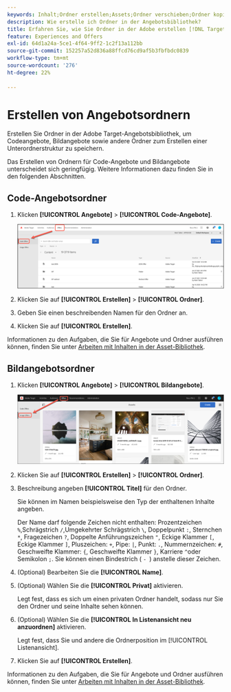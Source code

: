 ```yaml
---
keywords: Inhalt;Ordner erstellen;Assets;Ordner verschieben;Ordner kopieren;Ordner löschen;Ordner herunterladen;Ordner
description: Wie erstelle ich Ordner in der Angebotsbibliothek?
title: Erfahren Sie, wie Sie Ordner in der Adobe erstellen [!DNL Target] Bietet eine Bibliothek für Code- und Bildangebote sowie andere Ordner.
feature: Experiences and Offers
exl-id: 64d1a24a-5ce1-4f64-9ff2-1c2f13a112bb
source-git-commit: 152257a52d836a88ffcd76cd9af5b3fbfbdc0839
workflow-type: tm+mt
source-wordcount: '276'
ht-degree: 22%

---
```


# Erstellen von Angebotsordnern

Erstellen Sie Ordner in der Adobe Target-Angebotsbibliothek, um Codeangebote, Bildangebote sowie andere Ordner zum Erstellen einer Unterordnerstruktur zu speichern.

Das Erstellen von Ordnern für Code-Angebote und Bildangebote unterscheidet sich geringfügig. Weitere Informationen dazu finden Sie in den folgenden Abschnitten.

## Code-Angebotsordner

1. Klicken **[!UICONTROL Angebote]** > **[!UICONTROL Code-Angebote]**.

   ![Registerkarte &quot;Code-Angebote&quot;](/help/main/c-experiences/c-manage-content/assets/code-offers-tab.png)

1. Klicken Sie auf **[!UICONTROL Erstellen]** > **[!UICONTROL Ordner]**.

1. Geben Sie einen beschreibenden Namen für den Ordner an.

1. Klicken Sie auf **[!UICONTROL Erstellen]**.

Informationen zu den Aufgaben, die Sie für Angebote und Ordner ausführen können, finden Sie unter [Arbeiten mit Inhalten in der Asset-Bibliothek](/help/main/c-experiences/c-manage-content/assets-working.md).

## Bildangebotsordner

1. Klicken **[!UICONTROL Angebote]** > **[!UICONTROL Bildangebote]**.

   ![Registerkarte &quot;Bildangebote&quot;](/help/main/c-experiences/c-manage-content/assets/image-offers-tab.png)

1. Klicken Sie auf **[!UICONTROL Erstellen]** > **[!UICONTROL Ordner]**.
1. Beschreibung angeben **[!UICONTROL Titel]** für den Ordner.

   Sie können im Namen beispielsweise den Typ der enthaltenen Inhalte angeben.

   Der Name darf folgende Zeichen nicht enthalten: Prozentzeichen `%`,Schrägstrich `/`,Umgekehrter Schrägstrich `\`, Doppelpunkt `:`, Sternchen `*`, Fragezeichen `?`, Doppelte Anführungszeichen `"`, Eckige Klammer `[`, Eckige Klammer `]`, Pluszeichen: `+`, Pipe: `|`, Punkt: `.`, Nummernzeichen: `#`, Geschweifte Klammer: `{`, Geschweifte Klammer `}`, Karriere `^`oder Semikolon `;`. Sie können einen Bindestrich ( `- `) anstelle dieser Zeichen.

1. (Optional) Bearbeiten Sie die **[!UICONTROL Name]**.
1. (Optional) Wählen Sie die **[!UICONTROL Privat]** aktivieren.

   Legt fest, dass es sich um einen privaten Ordner handelt, sodass nur Sie den Ordner und seine Inhalte sehen können.

1. (Optional) Wählen Sie die **[!UICONTROL In Listenansicht neu anzuordnen]** aktivieren.

   Legt fest, dass Sie und andere die Ordnerposition im [!UICONTROL Listenansicht].

1. Klicken Sie auf **[!UICONTROL Erstellen]**.

Informationen zu den Aufgaben, die Sie für Angebote und Ordner ausführen können, finden Sie unter [Arbeiten mit Inhalten in der Asset-Bibliothek](/help/main/c-experiences/c-manage-content/assets-working.md).
